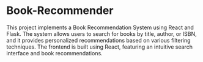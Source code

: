 # Book-Recommender
 This project implements a Book Recommendation System using React and Flask. The system allows users to search for books by title, author, or ISBN, and it provides personalized recommendations based on various filtering techniques. The frontend is built using React, featuring an intuitive search interface and book recommendations. 
